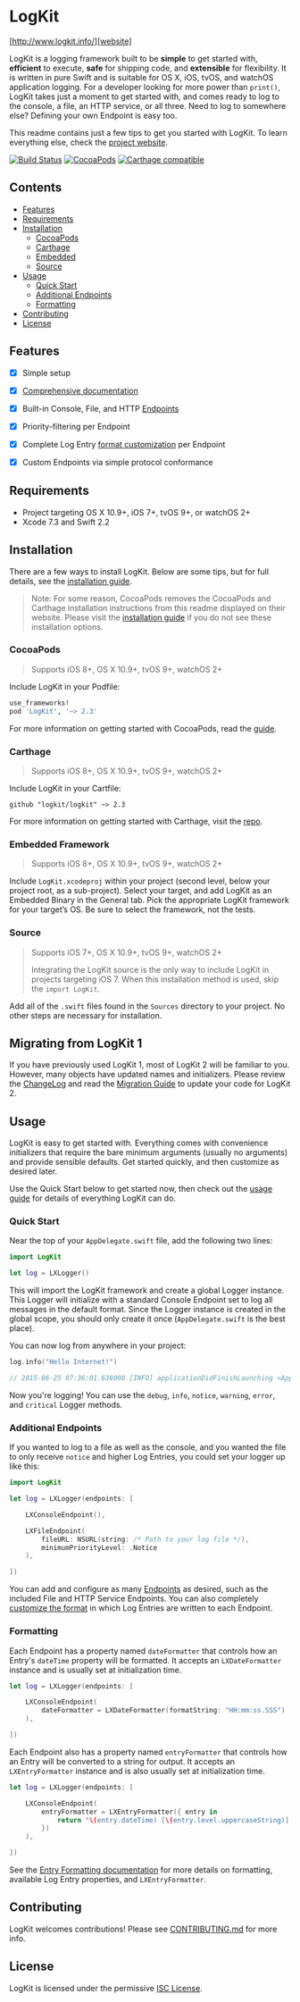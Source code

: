# LogKit

[http://www.logkit.info/][website]

LogKit is a logging framework built to be **simple** to get started with, **efficient** to execute, **safe** for shipping code, and **extensible** for flexibility. It is written in pure Swift and is suitable for OS X, iOS, tvOS, and watchOS application logging. For a developer looking for more power than `print()`, LogKit takes just a moment to get started with, and comes ready to log to the console, a file, an HTTP service, or all three. Need to log to somewhere else? Defining your own Endpoint is easy too.

This readme contains just a few tips to get you started with LogKit. To learn everything else, check the [project website][website].

[![Build Status](https://travis-ci.org/logkit/logkit.svg?branch=master)](https://travis-ci.org/logkit/logkit)
[![CocoaPods](https://img.shields.io/badge/pod-2.3.1-blue.svg)](https://cocoapods.org/pods/LogKit)
[![Carthage compatible](https://img.shields.io/badge/Carthage-compatible-4BC51D.svg?style=flat)](https://github.com/Carthage/Carthage)


## Contents

* [Features](#features)
* [Requirements](#requirements)
* [Installation](#installation)
  * [CocoaPods](#cocoapods)
  * [Carthage](#carthage)
  * [Embedded](#embedded-framework)
  * [Source](#source)
* [Usage](#usage)
  * [Quick Start](#quick-start)
  * [Additional Endpoints](#additional-endpoints)
  * [Formatting](#formatting)
* [Contributing](#contributing)
* [License](#license)


## Features

* [x] Simple setup
* [x] [Comprehensive documentation][docs]
* [x] Built-in Console, File, and HTTP [Endpoints][endpoints]
* [x] Priority-filtering per Endpoint
* [x] Complete Log Entry [format customization][formatting] per Endpoint
* [x] Custom Endpoints via simple protocol conformance


## Requirements

* Project targeting OS X 10.9+, iOS 7+, tvOS 9+, or watchOS 2+
* Xcode 7.3 and Swift 2.2


## Installation

There are a few ways to install LogKit. Below are some tips, but for full details, see the [installation guide][install].

> Note: For some reason, CocoaPods removes the CocoaPods and Carthage installation instructions from this readme displayed on their website. Please visit the [installation guide][install] if you do not see these installation options.

### CocoaPods

> Supports iOS 8+, OS X 10.9+, tvOS 9+, watchOS 2+

Include LogKit in your Podfile:

```ruby
use_frameworks!
pod 'LogKit', '~> 2.3'
```

For more information on getting started with CocoaPods, read the [guide][cocoapods].

### Carthage

> Supports iOS 8+, OS X 10.9+, tvOS 9+, watchOS 2+

Include LogKit in your Cartfile:

```
github "logkit/logkit" ~> 2.3
```

For more information on getting started with Carthage, visit the [repo][carthage].

### Embedded Framework

> Supports iOS 8+, OS X 10.9+, tvOS 9+, watchOS 2+

Include `LogKit.xcodeproj` within your project (second level, below your project root, as a sub-project). Select your target, and add LogKit as an Embedded Binary in the General tab. Pick the appropriate LogKit framework for your target’s OS. Be sure to select the framework, not the tests.

### Source

> Supports iOS 7+, OS X 10.9+, tvOS 9+, watchOS 2+
>
> Integrating the LogKit source is the only way to include LogKit in projects targeting iOS 7. When this installation method is used, skip the `import LogKit`.

Add all of the `.swift` files found in the `Sources` directory to your project. No other steps are necessary for installation.


## Migrating from LogKit 1

If you have previously used LogKit 1, most of LogKit 2 will be familiar to you. However, many objects have updated names and initializers. Please review the [ChangeLog][changelog] and read the [Migration Guide][migration] to update your code for LogKit 2.


## Usage

LogKit is easy to get started with. Everything comes with convenience initializers that require the bare minimum arguments (usually no arguments) and provide sensible defaults. Get started quickly, and then customize as desired later.

Use the Quick Start below to get started now, then check out the [usage guide][usage] for details of everything LogKit can do.

### Quick Start

Near the top of your `AppDelegate.swift` file, add the following two lines:

```swift
import LogKit

let log = LXLogger()
```

This will import the LogKit framework and create a global Logger instance. This Logger will initialize with a standard Console Endpoint set to log all messages in the default format. Since the Logger instance is created in the global scope, you should only create it once (`AppDelegate.swift` is the best place).

You can now log from anywhere in your project:

```swift
log.info("Hello Internet!")

// 2015-06-25 07:36:01.638000 [INFO] applicationDidFinishLaunching <AppDelegate.swift:23> Hello Internet!
```

Now you're logging! You can use the `debug`, `info`, `notice`, `warning`, `error`, and `critical` Logger methods.

### Additional Endpoints

If you wanted to log to a file as well as the console, and you wanted the file to only receive `notice` and higher Log Entries, you could set your logger up like this:

```swift
import LogKit

let log = LXLogger(endpoints: [

    LXConsoleEndpoint(),

    LXFileEndpoint(
        fileURL: NSURL(string: /* Path to your log file */),
        minimumPriorityLevel: .Notice
    ),

])
```

You can add and configure as many [Endpoints][endpoints] as desired, such as the included File and HTTP Service Endpoints. You can also completely [customize the format][formatting] in which Log Entries are written to each Endpoint.

### Formatting

Each Endpoint has a property named `dateFormatter` that controls how an Entry's `dateTime` property will be formatted. It accepts an `LXDateFormatter` instance and is usually set at initialization time.

```swift
let log = LXLogger(endpoints: [

    LXConsoleEndpoint(
        dateFormatter = LXDateFormatter(formatString: "HH:mm:ss.SSS")
    ),

])
```

Each Endpoint also has a property named `entryFormatter` that controls how an Entry will be converted to a string for output. It accepts an `LXEntryFormatter` instance and is also usually set at initialization time.

```swift
let log = LXLogger(endpoints: [

    LXConsoleEndpoint(
        entryFormatter = LXEntryFormatter({ entry in
            return "\(entry.dateTime) [\(entry.level.uppercaseString)] \(entry.message)"
        })
    ),

])
```

See the [Entry Formatting documentation][formatting] for more details on formatting, available Log Entry properties, and `LXEntryFormatter`.


## Contributing

LogKit welcomes contributions! Please see [CONTRIBUTING.md][contrib] for more info.


## License

LogKit is licensed under the permissive [ISC License][license].


[website]: http://www.logkit.info/
[docs]: http://www.logkit.info/docs/2.3/
[install]: http://www.logkit.info/docs/2.3/installation/
[usage]: http://www.logkit.info/docs/2.3/usage/
[endpoints]: http://www.logkit.info/docs/2.3/endpoints/
[formatting]: http://www.logkit.info/docs/2.3/formatting/
[migration]: http://www.logkit.info/docs/2.3/migration/

[changelog]: https://github.com/logkit/logkit/blob/master/CHANGELOG.md
[contrib]: https://github.com/logkit/logkit/blob/master/CONTRIBUTING.md
[license]: https://github.com/logkit/logkit/blob/master/LICENSE.txt

[cocoapods]: https://guides.cocoapods.org/using/using-cocoapods.html
[carthage]: https://github.com/Carthage/Carthage

